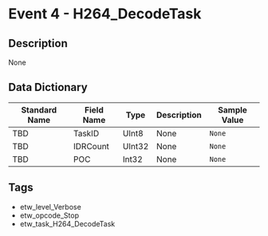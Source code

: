 # Event 4 - H264_DecodeTask

## Description
None

## Data Dictionary
|Standard Name|Field Name|Type|Description|Sample Value|
|---|---|---|---|---|
|TBD|TaskID|UInt8|None|`None`|
|TBD|IDRCount|UInt32|None|`None`|
|TBD|POC|Int32|None|`None`|

## Tags
* etw_level_Verbose
* etw_opcode_Stop
* etw_task_H264_DecodeTask